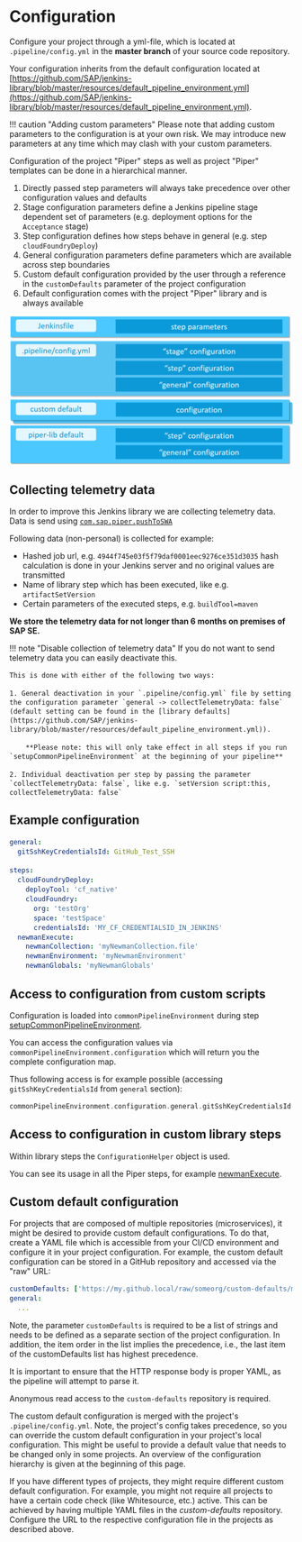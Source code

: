 # Configuration

Configure your project through a yml-file, which is located at `.pipeline/config.yml` in the **master branch** of your source code repository.

Your configuration inherits from the default configuration located at [https://github.com/SAP/jenkins-library/blob/master/resources/default_pipeline_environment.yml](https://github.com/SAP/jenkins-library/blob/master/resources/default_pipeline_environment.yml).

!!! caution "Adding custom parameters"
    Please note that adding custom parameters to the configuration is at your own risk.
    We may introduce new parameters at any time which may clash with your custom parameters.

Configuration of the project "Piper" steps as well as project "Piper" templates can be done in a hierarchical manner.

1. Directly passed step parameters will always take precedence over other configuration values and defaults
1. Stage configuration parameters define a Jenkins pipeline stage dependent set of parameters (e.g. deployment options for the `Acceptance` stage)
1. Step configuration defines how steps behave in general (e.g. step `cloudFoundryDeploy`)
1. General configuration parameters define parameters which are available across step boundaries
1. Custom default configuration provided by the user through a reference in the `customDefaults` parameter of the project configuration
1. Default configuration comes with the project "Piper" library and is always available

![Piper Configuration](images/piper_config.png)

## Collecting telemetry data

In order to improve this Jenkins library we are collecting telemetry data.
Data is send using [`com.sap.piper.pushToSWA`](https://github.com/SAP/jenkins-library/blob/master/src/com/sap/piper/Utils.groovy)

Following data (non-personal) is collected for example:

* Hashed job url, e.g. `4944f745e03f5f79daf0001eec9276ce351d3035` hash calculation is done in your Jenkins server and no original values are transmitted
* Name of library step which has been executed, like e.g. `artifactSetVersion`
* Certain parameters of the executed steps, e.g. `buildTool=maven`

**We store the telemetry data for not longer than 6 months on premises of SAP SE.**

!!! note "Disable collection of telemetry data"
    If you do not want to send telemetry data you can easily deactivate this.

    This is done with either of the following two ways:

    1. General deactivation in your `.pipeline/config.yml` file by setting the configuration parameter `general -> collectTelemetryData: false` (default setting can be found in the [library defaults](https://github.com/SAP/jenkins-library/blob/master/resources/default_pipeline_environment.yml)).

        **Please note: this will only take effect in all steps if you run `setupCommonPipelineEnvironment` at the beginning of your pipeline**

    2. Individual deactivation per step by passing the parameter `collectTelemetryData: false`, like e.g. `setVersion script:this, collectTelemetryData: false`

## Example configuration

```yaml
general:
  gitSshKeyCredentialsId: GitHub_Test_SSH

steps:
  cloudFoundryDeploy:
    deployTool: 'cf_native'
    cloudFoundry:
      org: 'testOrg'
      space: 'testSpace'
      credentialsId: 'MY_CF_CREDENTIALSID_IN_JENKINS'
  newmanExecute:
    newmanCollection: 'myNewmanCollection.file'
    newmanEnvironment: 'myNewmanEnvironment'
    newmanGlobals: 'myNewmanGlobals'
```

## Access to configuration from custom scripts

Configuration is loaded into `commonPipelineEnvironment` during step [setupCommonPipelineEnvironment](steps/setupCommonPipelineEnvironment.md).

You can access the configuration values via `commonPipelineEnvironment.configuration` which will return you the complete configuration map.

Thus following access is for example possible (accessing `gitSshKeyCredentialsId` from `general` section):

```groovy
commonPipelineEnvironment.configuration.general.gitSshKeyCredentialsId
```

## Access to configuration in custom library steps

Within library steps the `ConfigurationHelper` object is used.

You can see its usage in all the Piper steps, for example [newmanExecute](https://github.com/SAP/jenkins-library/blob/master/vars/newmanExecute.groovy#L23).

## Custom default configuration

For projects that are composed of multiple repositories (microservices), it might be desired to provide custom default configurations.
To do that, create a YAML file which is accessible from your CI/CD environment and configure it in your project configuration.
For example, the custom default configuration can be stored in a GitHub repository and accessed via the "raw" URL:

```yaml
customDefaults: ['https://my.github.local/raw/someorg/custom-defaults/master/backend-service.yml']
general:
  ...
```

Note, the parameter `customDefaults` is required to be a list of strings and needs to be defined as a separate section of the project configuration.
In addition, the item order in the list implies the precedence, i.e., the last item of the customDefaults list has highest precedence.

It is important to ensure that the HTTP response body is proper YAML, as the pipeline will attempt to parse it.

Anonymous read access to the `custom-defaults` repository is required.

The custom default configuration is merged with the project's `.pipeline/config.yml`.
Note, the project's config takes precedence, so you can override the custom default configuration in your project's local configuration.
This might be useful to provide a default value that needs to be changed only in some projects.
An overview of the configuration hierarchy is given at the beginning of this page.

If you have different types of projects, they might require different custom default configuration.
For example, you might not require all projects to have a certain code check (like Whitesource, etc.) active.
This can be achieved by having multiple YAML files in the _custom-defaults_ repository.
Configure the URL to the respective configuration file in the projects as described above.

